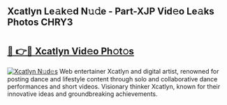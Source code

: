 ## Xcatlyn Le𝚊k𝚎d N𝚞𝚍e - Part-XJP Vid𝚎o Le𝚊ks Photos CHRY3

# <h2><a href="http://fbeldxi.evod.top/?m=Xcatlyn">🔗 👉🔴 Xcatlyn Vid𝚎o Ph𝚘t𝚘s</a></h2>

[![Xcatlyn N𝚞d𝚎s](https://i.imgur.com/8V9OHl7.gif)](http://fbeldxi.evod.top/?m=Xcatlyn)
Web entertainer Xcatlyn and digital artist, renowned for posting dance and lifestyle content through solo and collaborative dance performances and short videos. Visionary thinker Xcatlyn, known for their innovative ideas and groundbreaking achievements. 
